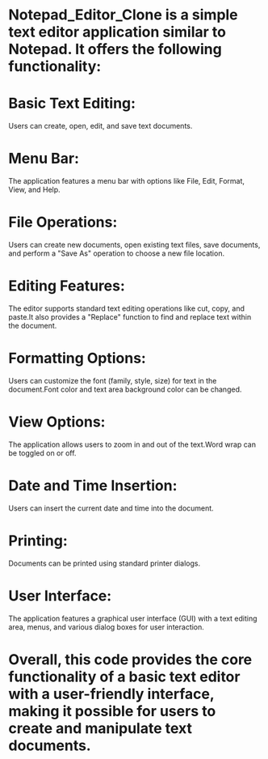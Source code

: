 # Notepad_Editor_Clone is a simple text editor application similar to Notepad. It offers the following functionality:

# Basic Text Editing:
Users can create, open, edit, and save text documents.

# Menu Bar:
The application features a menu bar with options like File, Edit, Format, View, and Help.

# File Operations:
Users can create new documents, open existing text files, save documents, and perform a "Save As" operation to choose a new file location.

# Editing Features:
The editor supports standard text editing operations like cut, copy, and paste.It also provides a "Replace" function to find and replace text within the document.

# Formatting Options:
Users can customize the font (family, style, size) for text in the document.Font color and text area background color can be changed.

# View Options:
The application allows users to zoom in and out of the text.Word wrap can be toggled on or off.

# Date and Time Insertion:
Users can insert the current date and time into the document.

# Printing:
Documents can be printed using standard printer dialogs.

# User Interface:
The application features a graphical user interface (GUI) with a text editing area, menus, and various dialog boxes for user interaction.

# Overall, this code provides the core functionality of a basic text editor with a user-friendly interface, making it possible for users to create and manipulate text documents.





